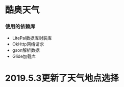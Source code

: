 # 酷奥天气
<h3>使用的依赖库</h3>
<ul>
  <li> LitePal数据库封装库</li>
   <li> OkHttp网络请求</li>
   <li> gson解析数据</li>
   <li> Glide加载库</li>

</ul>


<h1>2019.5.3更新了天气地点选择</h1>
